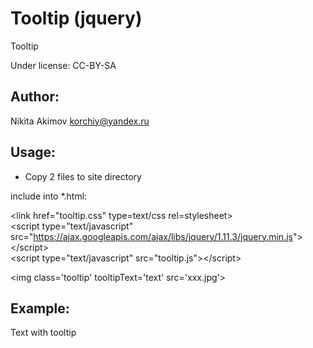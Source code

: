 # Tooltip (jquery)

Tooltip

Under license: CC-BY-SA

Author:
---
Nikita Akimov
korchiy@yandex.ru

Usage:
---
- Copy 2 files to site directory

include into *.html:

&lt;link href="tooltip.css" type=text/css rel=stylesheet&gt;<br>
&lt;script type="text/javascript" src="https://ajax.googleapis.com/ajax/libs/jquery/1.11.3/jquery.min.js"&gt; &lt;/script&gt;<br>
&lt;script type="text/javascript" src="tooltip.js"&gt;&lt;/script&gt;<p>
&lt;img class='tooltip' tooltipText='text' src='xxx.jpg'&gt;

Example:
---
<link href="https://raw.github.com/Korchy/jquery_tooltip/master/tooltip.css" type=text/css rel=stylesheet>
<script type="text/javascript" src="https://ajax.googleapis.com/ajax/libs/jquery/1.11.3/jquery.min.js"></script>
<script type="text/javascript" src="https://raw.github.com/Korchy/jquery_tooltip/master/tooltip.js"></script>

<div class="tooltip" tooltipText="Tooltip text">Text with tooltip</div>

